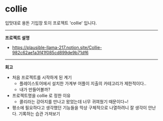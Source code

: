 # collie
입맛대로 용돈 기입장 토이 프로젝트 'collie' 입니다.

---
**프로젝트 설명**
- https://plausible-llama-217.notion.site/Collie-982c62ae1a3f41f085cd899de9b71df6

---
**회고**

- 처음 프로젝트를 시작하게 된 계기
  - 플레이스토어에서 설치한 가계부 어플이 지출의 카테고리가 제한적이다..
  - 내가 만들어볼까?
- 프로젝트명을 collie 로 정한 이유
  - 콜리라는 강아지를 만나고 왔었는데 너무 귀여웠기 때문이다~!
- 평소에 필요하다고 생각했던 기능들을 막상 구체적으로 나열하려니 잘 생각이 안난다. 기록하는 습관 가져보기
